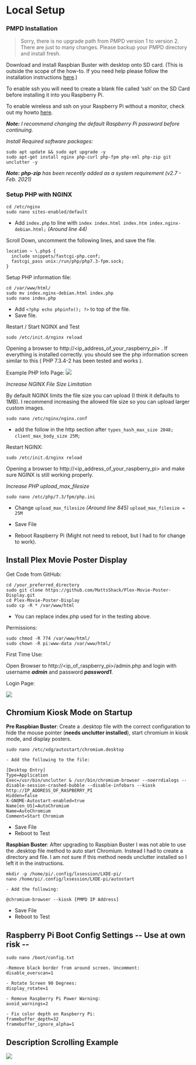 # Local Setup

### **PMPD Installation**
<p>
<blockquote>
Sorry, there is no upgrade path from PMPD version 1 to version 2. There
 are just to many changes. Please backup your PMPD directory and
install fresh.
</blockquote><p>

Download and install Raspbian Buster with desktop onto SD card.
(This is outside the scope of the how-to. If you need help please follow the installation instructions [here](https://www.raspberrypi.org/documentation/installation/installing-images/).)

To enable ssh you will need to create a blank file called ‘ssh’ on the SD Card before installing it into you Raspberry Pi.

To enable wireless and ssh on your Raspberry Pi without a monitor, check out my howto [here](https://www.mattsshack.com/headless-raspbian-setup/).

_**Note:** I recommend changing the default Raspberry Pi password before continuing._

_Install Required software packages:_

    sudo apt update && sudo apt upgrade -y
    sudo apt-get install nginx php-curl php-fpm php-xml php-zip git unclutter -y

_**Note:** **php-zip** has been recently added as a system requirement (v2.7 - Feb. 2021)_

### **Setup PHP with NGINX**

    cd /etc/nginx
    sudo nano sites-enabled/default
<p>

- Add `index.php` to line with `index index.html index.htm index.nginx-debian.html;`
    _(Around line 44)_

Scroll Down, uncomment the following lines, and save the file.

    location ~ \.php$ {
      include snippets/fastcgi-php.conf;
      fastcgi_pass unix:/run/php/php7.3-fpm.sock;
    }

Setup PHP information file:

    cd /var/www/html/
    sudo mv index.nginx-debian.html index.php
    sudo nano index.php
- Add `<?php echo phpinfo(); ?>` to top of the file.
- Save file.

Restart / Start NGINX and Test

    sudo /etc/init.d/nginx reload

Opening a browser to http://<ip_address_of_your_raspberry_pi> . If everything is installed correctly. you should see the php information screen similar to this ( PHP 7.3.4-2 has been tested and works ).


Example PHP Info Page:
![](phpinfo-example.png)

_Increase NGINX File Size Limitation_

By default NGINX limits the file size you can upload (I think it defaults to 1MB). I recommend increasing the allowed file size so you can upload larger custom images.

    sudo nano /etc/nginx/nginx.conf

- add the follow in the http section after `types_hash_max_size 2048;`\
`client_max_body_size 25M;`

Restart NGINX:

    sudo /etc/init.d/nginx reload

Opening a browser to http://<ip_address_of_your_raspberry_pi> and make sure NGINX is still working properly.

_Increase PHP upload_max_filesize_

    sudo nano /etc/php/7.3/fpm/php.ini

- Change `upload_max_filesize` _(Around line 845)_
`upload_max_filesize = 25M`

- Save File
- Reboot Raspberry Pi (Might not need to reboot, but I had to for change to work).

## Install Plex Movie Poster Display

Get Code from GitHub:

    cd /your_preferred_directory
    sudo git clone https://github.com/MattsShack/Plex-Movie-Poster-Display.git
    cd Plex-Movie-Poster-Display
    sudo cp -R * /var/www/html

- You can replace index.php used for in the testing above.

Permissions:

    sudo chmod -R 774 /var/www/html/
    sudo chown -R pi:www-data /var/www/html/

First Time Use:

Open Browser to http://<ip_of_raspberry_pi>/admin.php and login with username **_admin_** and password **_password1_**.

Login Page:

![](login-example.png)


## Chromium Kiosk Mode on Startup

**Pre Raspbian Buster**: Create a .desktop file with the correct configuration to hide the mouse pointer (**needs unclutter installed**), start chromium in kiosk mode, and display posters.

    sudo nano /etc/xdg/autostart/chromium.desktop

    - Add the following to the file:

    [Desktop Entry]
    Type=Application
    Exec=/usr/bin/unclutter & /usr/bin/chromium-browser --noerrdialogs --disable-session-crashed-bubble --disable-infobars --kiosk http://IP_ADDRESS_OF_RASPBERRY_PI
    Hidden=false
    X-GNOME-Autostart-enabled=true
    Name[en_US]=AutoChromium
    Name=AutoChromium
    Comment=Start Chromium

- Save File
- Reboot to Test

**Raspbian Buster**: After upgrading to Raspbian Buster I was not able to use the .desktop file method to auto start Chromium. Instead I had to create a directory and file. I am not sure if this method needs unclutter installed so I left it in the instructions.

    mkdir -p /home/pi/.config/lxsession/LXDE-pi/
    nano /home/pi/.config/lxsession/LXDE-pi/autostart

    - Add the following:

    @chromium-browser --kiosk [PMPD IP Address]

- Save File
- Reboot to Test

 ## Raspberry Pi Boot Config Settings -- Use at own risk --

    sudo nano /boot/config.txt

    -Remove black border from around screen. Uncomment:
    disable_overscan=1

    - Rotate Screen 90 Degrees:
    display_rotate=1

    - Remove Raspberry Pi Power Warning:
    avoid_warnings=2

    - Fix color depth on Raspberry Pi:
    framebuffer_depth=32
    framebuffer_ignore_alpha=1

## Description Scrolling Example

[![](https://img.youtube.com/vi/7BrXlbvWOo4/0.jpg)](https://www.youtube.com/watch?v=7BrXlbvWOo4)